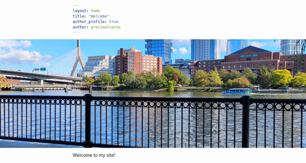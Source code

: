 ```yaml
---
layout: home
title: "Welcome"
author_profile: true
author: greciaalvarez
---
```


<!-- Banner Section -->
<div style="width:100vw;position:relative;left:50%;right:50%;margin-left:-50vw;margin-right:-50vw;overflow:hidden;">
  <img src="/assets/images/ca2a5e10-69a5-4e0e-9d59-bdee896c978e.jpg" alt="San Francisco Skyline" style="display:block;width:100vw;max-width:100vw;height:340px;object-fit:cover;margin:0 auto;">
</div>

Welcome to my site!
